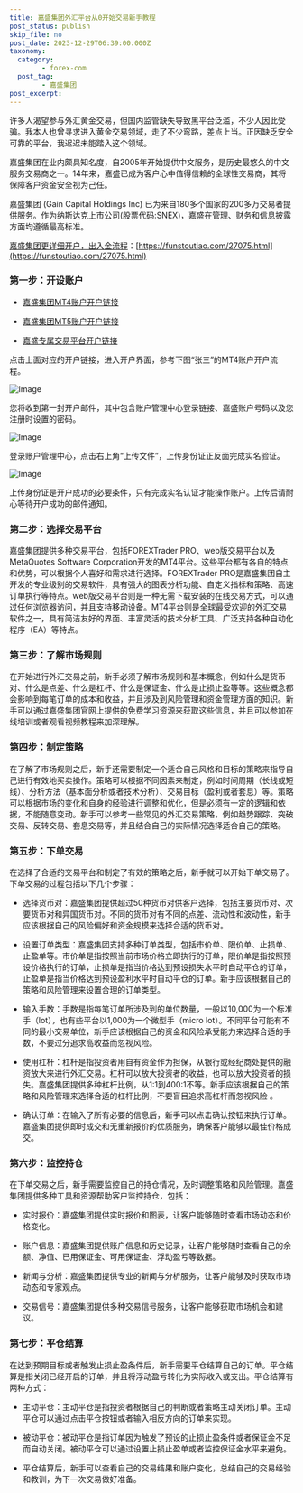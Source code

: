 ```yaml
---
title: 嘉盛集团外汇平台从0开始交易新手教程
post_status: publish
skip_file: no
post_date: 2023-12-29T06:39:00.000Z
taxonomy:
  category:
        - forex-com
  post_tag:
        - 嘉盛集团
post_excerpt: 
---
```

许多人渴望参与外汇黄金交易，但国内监管缺失导致黑平台泛滥，不少人因此受骗。我本人也曾寻求进入黄金交易领域，走了不少弯路，差点上当。正因缺乏安全可靠的平台，我迟迟未能踏入这个领域。

嘉盛集团在业内颇具知名度，自2005年开始提供中文服务，是历史最悠久的中文服务交易商之一。14年来，嘉盛已成为客户心中值得信赖的全球性交易商，其将保障客户资金安全视为己任。

嘉盛集团 (Gain Capital Holdings Inc) 已为来自180多个国家的200多万交易者提供服务。作为纳斯达克上市公司(股票代码:SNEX)，嘉盛在管理、财务和信息披露方面均遵循最高标准。

[嘉盛集团更详细开户，出入金流程](https://funstoutiao.com/27075.html)：[https://funstoutiao.com/27075.html](https://funstoutiao.com/27075.html)

### 第一步：开设账户

* [嘉盛集团MT4账户开户链接](https://s.ssgg.net/jsmt4)

* [嘉盛集团MT5账户开户链接](https://s.ssgg.net/jsmt5)

* [嘉盛专属交易平台开户链接](https://s.ssgg.net/js)

点击上面对应的开户链接，进入开户界面，参考下图“张三”的MT4账户开户流程。

![Image](https://prod-files-secure.s3.us-west-2.amazonaws.com/39ed1227-6d7d-4570-be36-9ccd4a2c4241/7a167aea-686b-400d-af59-4e18eb607a40/640.png?X-Amz-Algorithm=AWS4-HMAC-SHA256&X-Amz-Content-Sha256=UNSIGNED-PAYLOAD&X-Amz-Credential=ASIAZI2LB4662SR5UH22%2F20250315%2Fus-west-2%2Fs3%2Faws4_request&X-Amz-Date=20250315T161309Z&X-Amz-Expires=3600&X-Amz-Security-Token=IQoJb3JpZ2luX2VjEL%2F%2F%2F%2F%2F%2F%2F%2F%2F%2F%2FwEaCXVzLXdlc3QtMiJGMEQCIA8A0BwIJmBBTfjVpx9jRJWx8rPOqsVIh762FpSkirg8AiBmebYS8PF4PIHO8EMd9wRfHXTqOYo2Q1Qgm4a5BtPjHSr%2FAwgYEAAaDDYzNzQyMzE4MzgwNSIMZcfxeZmJkc43RApoKtwD8Ia54%2BJCCHNqvmclml%2F5iD7wS2I6iryeaY%2Bqih1MXADlI5lyjTwDjNJ2WUg%2BFwesL2TaKBTQhoF3zw1BMdoB42fBxUiN4G1jeqq1Dj9Mdz0Yjeh%2BRjUS6YcwrR7UU3t7IcL4Eeh4Fg%2BrOBVqYaCQ2Zi99hBti%2BARzBJGGWQk8hCzpvdFEhCrpxodD87rBDbuBBDju1MGyE6jx3qMTXYkpKI86IqsXozNWWcZVy7PKvM8bdjaMEq3JXae9wyxJxoheS2bhqdF75rfZFOg920TXpV8%2B1w8kDGkhTrwuA1yCaWbDXCiowZzoeRfcsbjp3gKuGxqjMHu%2Bt%2BaN8SgYPMg0BDC36iRcRffusMPhDMCe7qao0RNarFl%2BXx5JCZUv0nK%2BAHnA2oarFb710LgISXPT7oZ88uQ66v9LxGM19g1tPxM%2BDsYhnLJi0NRE8NCVnBID46wHTacBG4J2p4jHWAjkIle%2BLi0Xo0p0q0xzuOfHcZ0vhUzHdBAZtcNcFj8OKcZnFEzH0ZTRs8asZn9Lc0xtEPZJWQZpmDSWP0cNOONJqHNYO2rbyJpd1kU%2BXknkr0Sqi0YO3vsIxnKkJuIU%2BCQZD0e80APqi67B%2BjOvh%2Bs5x7Zd6Yen9REktQYHfUwwpzWvgY6pgHZRMIY7aPM%2BVBOfzD1dFSQ%2BmxaeWyuIkAdhgrdhePmjuhYB14zVGl7Dmd1XYCmdghQIyXEbqjMueHLhS05gIYR0omV2uywYBCboyMKobyAM%2FpUh%2BuA0gar02WePHQa2QNqu6LcSylGyHCzUG0Sraw%2BwdKCZNWCQQcMPlq4lWZNaPvTpp%2FvBW3pEMQsRb0jRVj7S3UQqpTGgoNZnhALqkMZkN%2F9ACh3&X-Amz-Signature=b96d2a0e4327e08f1efcb49e1a500bcbf0338874a1155abe1172d05644d644af&X-Amz-SignedHeaders=host&x-id=GetObject)

您将收到第一封开户邮件，其中包含账户管理中心登录链接、嘉盛账户号码以及您注册时设置的密码。

![Image](https://prod-files-secure.s3.us-west-2.amazonaws.com/39ed1227-6d7d-4570-be36-9ccd4a2c4241/eaa1c6b3-2877-4284-a0e1-530e222c27fb/image.png?X-Amz-Algorithm=AWS4-HMAC-SHA256&X-Amz-Content-Sha256=UNSIGNED-PAYLOAD&X-Amz-Credential=ASIAZI2LB4662SR5UH22%2F20250315%2Fus-west-2%2Fs3%2Faws4_request&X-Amz-Date=20250315T161309Z&X-Amz-Expires=3600&X-Amz-Security-Token=IQoJb3JpZ2luX2VjEL%2F%2F%2F%2F%2F%2F%2F%2F%2F%2F%2FwEaCXVzLXdlc3QtMiJGMEQCIA8A0BwIJmBBTfjVpx9jRJWx8rPOqsVIh762FpSkirg8AiBmebYS8PF4PIHO8EMd9wRfHXTqOYo2Q1Qgm4a5BtPjHSr%2FAwgYEAAaDDYzNzQyMzE4MzgwNSIMZcfxeZmJkc43RApoKtwD8Ia54%2BJCCHNqvmclml%2F5iD7wS2I6iryeaY%2Bqih1MXADlI5lyjTwDjNJ2WUg%2BFwesL2TaKBTQhoF3zw1BMdoB42fBxUiN4G1jeqq1Dj9Mdz0Yjeh%2BRjUS6YcwrR7UU3t7IcL4Eeh4Fg%2BrOBVqYaCQ2Zi99hBti%2BARzBJGGWQk8hCzpvdFEhCrpxodD87rBDbuBBDju1MGyE6jx3qMTXYkpKI86IqsXozNWWcZVy7PKvM8bdjaMEq3JXae9wyxJxoheS2bhqdF75rfZFOg920TXpV8%2B1w8kDGkhTrwuA1yCaWbDXCiowZzoeRfcsbjp3gKuGxqjMHu%2Bt%2BaN8SgYPMg0BDC36iRcRffusMPhDMCe7qao0RNarFl%2BXx5JCZUv0nK%2BAHnA2oarFb710LgISXPT7oZ88uQ66v9LxGM19g1tPxM%2BDsYhnLJi0NRE8NCVnBID46wHTacBG4J2p4jHWAjkIle%2BLi0Xo0p0q0xzuOfHcZ0vhUzHdBAZtcNcFj8OKcZnFEzH0ZTRs8asZn9Lc0xtEPZJWQZpmDSWP0cNOONJqHNYO2rbyJpd1kU%2BXknkr0Sqi0YO3vsIxnKkJuIU%2BCQZD0e80APqi67B%2BjOvh%2Bs5x7Zd6Yen9REktQYHfUwwpzWvgY6pgHZRMIY7aPM%2BVBOfzD1dFSQ%2BmxaeWyuIkAdhgrdhePmjuhYB14zVGl7Dmd1XYCmdghQIyXEbqjMueHLhS05gIYR0omV2uywYBCboyMKobyAM%2FpUh%2BuA0gar02WePHQa2QNqu6LcSylGyHCzUG0Sraw%2BwdKCZNWCQQcMPlq4lWZNaPvTpp%2FvBW3pEMQsRb0jRVj7S3UQqpTGgoNZnhALqkMZkN%2F9ACh3&X-Amz-Signature=3a89dd2026537e2671ed657a00eb29c6c3e11f94bb8fc4b8a6459d359aab60a3&X-Amz-SignedHeaders=host&x-id=GetObject)

登录账户管理中心，点击右上角“上传文件”，上传身份证正反面完成实名验证。

![Image](https://prod-files-secure.s3.us-west-2.amazonaws.com/39ed1227-6d7d-4570-be36-9ccd4a2c4241/54090639-09fc-46b4-a135-e0289f707147/image.png?X-Amz-Algorithm=AWS4-HMAC-SHA256&X-Amz-Content-Sha256=UNSIGNED-PAYLOAD&X-Amz-Credential=ASIAZI2LB4662SR5UH22%2F20250315%2Fus-west-2%2Fs3%2Faws4_request&X-Amz-Date=20250315T161309Z&X-Amz-Expires=3600&X-Amz-Security-Token=IQoJb3JpZ2luX2VjEL%2F%2F%2F%2F%2F%2F%2F%2F%2F%2F%2FwEaCXVzLXdlc3QtMiJGMEQCIA8A0BwIJmBBTfjVpx9jRJWx8rPOqsVIh762FpSkirg8AiBmebYS8PF4PIHO8EMd9wRfHXTqOYo2Q1Qgm4a5BtPjHSr%2FAwgYEAAaDDYzNzQyMzE4MzgwNSIMZcfxeZmJkc43RApoKtwD8Ia54%2BJCCHNqvmclml%2F5iD7wS2I6iryeaY%2Bqih1MXADlI5lyjTwDjNJ2WUg%2BFwesL2TaKBTQhoF3zw1BMdoB42fBxUiN4G1jeqq1Dj9Mdz0Yjeh%2BRjUS6YcwrR7UU3t7IcL4Eeh4Fg%2BrOBVqYaCQ2Zi99hBti%2BARzBJGGWQk8hCzpvdFEhCrpxodD87rBDbuBBDju1MGyE6jx3qMTXYkpKI86IqsXozNWWcZVy7PKvM8bdjaMEq3JXae9wyxJxoheS2bhqdF75rfZFOg920TXpV8%2B1w8kDGkhTrwuA1yCaWbDXCiowZzoeRfcsbjp3gKuGxqjMHu%2Bt%2BaN8SgYPMg0BDC36iRcRffusMPhDMCe7qao0RNarFl%2BXx5JCZUv0nK%2BAHnA2oarFb710LgISXPT7oZ88uQ66v9LxGM19g1tPxM%2BDsYhnLJi0NRE8NCVnBID46wHTacBG4J2p4jHWAjkIle%2BLi0Xo0p0q0xzuOfHcZ0vhUzHdBAZtcNcFj8OKcZnFEzH0ZTRs8asZn9Lc0xtEPZJWQZpmDSWP0cNOONJqHNYO2rbyJpd1kU%2BXknkr0Sqi0YO3vsIxnKkJuIU%2BCQZD0e80APqi67B%2BjOvh%2Bs5x7Zd6Yen9REktQYHfUwwpzWvgY6pgHZRMIY7aPM%2BVBOfzD1dFSQ%2BmxaeWyuIkAdhgrdhePmjuhYB14zVGl7Dmd1XYCmdghQIyXEbqjMueHLhS05gIYR0omV2uywYBCboyMKobyAM%2FpUh%2BuA0gar02WePHQa2QNqu6LcSylGyHCzUG0Sraw%2BwdKCZNWCQQcMPlq4lWZNaPvTpp%2FvBW3pEMQsRb0jRVj7S3UQqpTGgoNZnhALqkMZkN%2F9ACh3&X-Amz-Signature=217a616b64f4ac8f990298d58404fc1f3075ebd53850f4cbb1267993bb1ab16b&X-Amz-SignedHeaders=host&x-id=GetObject)

上传身份证是开户成功的必要条件，只有完成实名认证才能操作账户。上传后请耐心等待开户成功的邮件通知。

### 第二步：选择交易平台

嘉盛集团提供多种交易平台，包括FOREXTrader PRO、web版交易平台以及MetaQuotes Software Corporation开发的MT4平台。这些平台都有各自的特点和优势，可以根据个人喜好和需求进行选择。FOREXTrader PRO是嘉盛集团自主开发的专业级别的交易软件，具有强大的图表分析功能、自定义指标和策略、高速订单执行等特点。web版交易平台则是一种无需下载安装的在线交易方式，可以通过任何浏览器访问，并且支持移动设备。MT4平台则是全球最受欢迎的外汇交易软件之一，具有简洁友好的界面、丰富灵活的技术分析工具、广泛支持各种自动化程序（EA）等特点。

### 第三步：了解市场规则

在开始进行外汇交易之前，新手必须了解市场规则和基本概念，例如什么是货币对、什么是点差、什么是杠杆、什么是保证金、什么是止损止盈等等。这些概念都会影响到每笔订单的成本和收益，并且涉及到风险管理和资金管理方面的知识。新手可以通过嘉盛集团官网上提供的免费学习资源来获取这些信息，并且可以参加在线培训或者观看视频教程来加深理解。

### 第四步：制定策略

在了解了市场规则之后，新手还需要制定一个适合自己风格和目标的策略来指导自己进行有效地买卖操作。策略可以根据不同因素来制定，例如时间周期（长线或短线）、分析方法（基本面分析或者技术分析）、交易目标（盈利或者套息）等。策略可以根据市场的变化和自身的经验进行调整和优化，但是必须有一定的逻辑和依据，不能随意变动。新手可以参考一些常见的外汇交易策略，例如趋势跟踪、突破交易、反转交易、套息交易等，并且结合自己的实际情况选择适合自己的策略。

### 第五步：下单交易

在选择了合适的交易平台和制定了有效的策略之后，新手就可以开始下单交易了。下单交易的过程包括以下几个步骤：

* 选择货币对：嘉盛集团提供超过50种货币对供客户选择，包括主要货币对、次要货币对和异国货币对。不同的货币对有不同的点差、流动性和波动性，新手应该根据自己的风险偏好和资金规模来选择合适的货币对。

* 设置订单类型：嘉盛集团支持多种订单类型，包括市价单、限价单、止损单、止盈单等。市价单是指按照当前市场价格立即执行的订单，限价单是指按照预设价格执行的订单，止损单是指当价格达到预设损失水平时自动平仓的订单，止盈单是指当价格达到预设盈利水平时自动平仓的订单。新手应该根据自己的策略和风险管理来设置合理的订单类型。

* 输入手数：手数是指每笔订单所涉及到的单位数量，一般以10,000为一个标准手（lot），也有些平台以1,000为一个微型手（micro lot）。不同平台可能有不同的最小交易单位，新手应该根据自己的资金和风险承受能力来选择合适的手数，不要过分追求高收益而忽视风险。

* 使用杠杆：杠杆是指投资者用自有资金作为担保，从银行或经纪商处提供的融资放大来进行外汇交易。杠杆可以放大投资者的收益，也可以放大投资者的损失。嘉盛集团提供多种杠杆比例，从1:1到400:1不等。新手应该根据自己的策略和风险管理来选择合适的杠杆比例，不要盲目追求高杠杆而忽视风险 。

* 确认订单：在输入了所有必要的信息后，新手可以点击确认按钮来执行订单。嘉盛集团提供即时成交和无重新报价的优质服务，确保客户能够以最佳价格成交。

### 第六步：监控持仓

在下单交易之后，新手需要监控自己的持仓情况，及时调整策略和风险管理。嘉盛集团提供多种工具和资源帮助客户监控持仓，包括：

* 实时报价：嘉盛集团提供实时报价和图表，让客户能够随时查看市场动态和价格变化。

* 账户信息：嘉盛集团提供账户信息和历史记录，让客户能够随时查看自己的余额、净值、已用保证金、可用保证金、浮动盈亏等数据。

* 新闻与分析：嘉盛集团提供专业的新闻与分析服务，让客户能够及时获取市场动态和专家观点。

* 交易信号：嘉盛集团提供多种交易信号服务，让客户能够获取市场机会和建议。

### 第七步：平仓结算

在达到预期目标或者触发止损止盈条件后，新手需要平仓结算自己的订单。平仓结算是指关闭已经开启的订单，并且将浮动盈亏转化为实际收入或支出。平仓结算有两种方式：

* 主动平仓：主动平仓是指投资者根据自己的判断或者策略主动关闭订单。主动平仓可以通过点击平仓按钮或者输入相反方向的订单来实现。

* 被动平仓：被动平仓是指订单因为触发了预设的止损止盈条件或者保证金不足而自动关闭。被动平仓可以通过设置止损止盈单或者监控保证金水平来避免。

* 平仓结算后，新手可以查看自己的交易结果和账户变化，总结自己的交易经验和教训，为下一次交易做好准备。